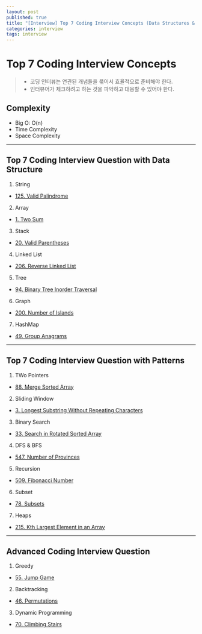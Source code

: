 ```yaml
---
layout: post
published: true
title: "[Interview] Top 7 Coding Interview Concepts (Data Structures & Algorithms) - Basic"
categories: interview
tags: interview 
---
```


# Top 7 Coding Interview Concepts
> - 코딩 인터뷰는 연관된 개념들을 묶어서 효율적으로 준비해야 한다.
> - 인터뷰어가 체크하려고 하는 것을 파악하고 대응할 수 있어야 한다.

## Complexity
- Big O: O(n)
- Time Complexity
- Space Complexity

---

## Top 7 Coding Interview Question with Data Structure

1. String
- [125. Valid Palindrome](https://leetcode.com/problems/valid-palindrome/)

2. Array
- [1. Two Sum](https://leetcode.com/problems/two-sum/)

3. Stack
- [20. Valid Parentheses](https://leetcode.com/problems/valid-parentheses/)

4. Linked List
- [206. Reverse Linked List](https://leetcode.com/problems/reverse-linked-list/)

5. Tree
- [94. Binary Tree Inorder Traversal](https://leetcode.com/problems/binary-tree-inorder-traversal/)

6. Graph
- [200. Number of Islands](https://leetcode.com/problems/number-of-islands/)

7. HashMap
- [49. Group Anagrams](https://leetcode.com/problems/group-anagrams/)

---

## Top 7 Coding Interview Question with Patterns

1. TWo Pointers
- [88. Merge Sorted Array](https://leetcode.com/problems/merge-sorted-array/)

2. Sliding Window
- [3. Longest Substring Without Repeating Characters](https://leetcode.com/problems/longest-substring-without-repeating-characters/)

3. Binary Search
- [33. Search in Rotated Sorted Array](https://leetcode.com/problems/search-in-rotated-sorted-array/)

4. DFS & BFS
- [547. Number of Provinces](https://leetcode.com/problems/number-of-provinces/)

5. Recursion
- [509. Fibonacci Number](https://leetcode.com/problems/fibonacci-number/)

6. Subset
- [78. Subsets](https://leetcode.com/problems/subsets/)

7. Heaps
- [215. Kth Largest Element in an Array](https://leetcode.com/problems/kth-largest-element-in-an-array/)


---

## Advanced Coding Interview Question

1. Greedy
- [55. Jump Game](https://leetcode.com/problems/jump-game/)

2. Backtracking
- [46. Permutations](https://leetcode.com/problems/permutations/solution/)

3. Dynamic Programming
- [70. Climbing Stairs](https://leetcode.com/problems/climbing-stairs/)